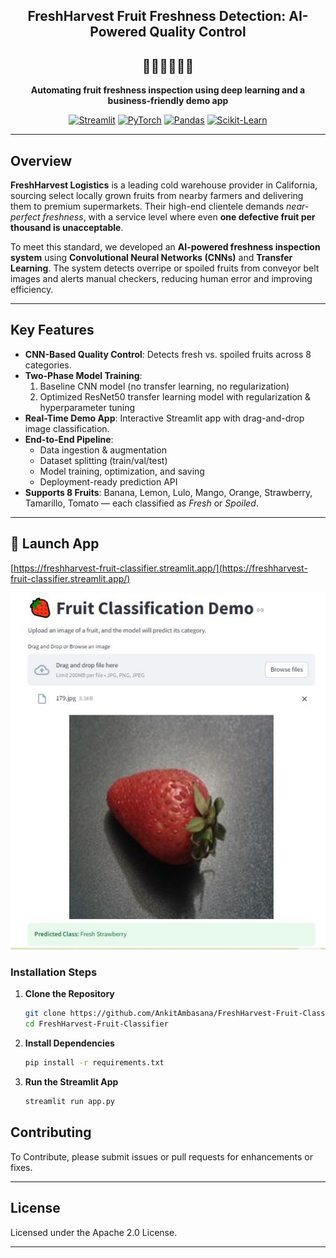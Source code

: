 <h2 align="center">FreshHarvest Fruit Freshness Detection: AI-Powered Quality Control</h2>
<h2 align="center">🍓🥭🍉🍏🍍🍇</h2>

<p align="center"><b>Automating fruit freshness inspection using deep learning and a business-friendly demo app</b></p>

<p align="center">
  <a href="https://streamlit.io/"><img alt="Streamlit" src="https://img.shields.io/badge/🍉%20Streamlit-1.45.0-ff4b4b?logo=streamlit&logoColor=white"></a>
  <a href="https://pytorch.org/"><img alt="PyTorch" src="https://img.shields.io/badge/🍍%20PyTorch-2.7.1-ee4c2c?logo=pytorch&logoColor=white"></a>
  <a href="https://pandas.pydata.org/"><img alt="Pandas" src="https://img.shields.io/badge/🍏%20Pandas-2.2.3-150458?logo=pandas&logoColor=white"></a>
  <a href="https://scikit-learn.org/"><img alt="Scikit-Learn" src="https://img.shields.io/badge/🍇%20Scikit--Learn-1.7.1-f7931e?logo=scikit-learn&logoColor=white"></a>
</p>

---

## Overview

**FreshHarvest Logistics** is a leading cold warehouse provider in California, sourcing select locally grown fruits from nearby farmers and delivering them to premium supermarkets. Their high-end clientele demands *near-perfect freshness*, with a service level where even **one defective fruit per thousand is unacceptable**.

To meet this standard, we developed an **AI-powered freshness inspection system** using **Convolutional Neural Networks (CNNs)** and **Transfer Learning**. The system detects overripe or spoiled fruits from conveyor belt images and alerts manual checkers, reducing human error and improving efficiency.

---

## Key Features

- **CNN-Based Quality Control**: Detects fresh vs. spoiled fruits across 8 categories.
- **Two-Phase Model Training**:  
  1. Baseline CNN model (no transfer learning, no regularization)  
  2. Optimized ResNet50 transfer learning model with regularization & hyperparameter tuning  
- **Real-Time Demo App**: Interactive Streamlit app with drag-and-drop image classification.
- **End-to-End Pipeline**:
  - Data ingestion & augmentation
  - Dataset splitting (train/val/test)
  - Model training, optimization, and saving
  - Deployment-ready prediction API
- **Supports 8 Fruits**: Banana, Lemon, Lulo, Mango, Orange, Strawberry, Tamarillo, Tomato — each classified as *Fresh* or *Spoiled*.

---

## 🚀 Launch App
[https://freshharvest-fruit-classifier.streamlit.app/](https://freshharvest-fruit-classifier.streamlit.app/)

![app](Project%20Screenshot%201.JPG)


### Installation Steps

1. **Clone the Repository**

   ```bash
   git clone https://github.com/AnkitAmbasana/FreshHarvest-Fruit-Classifier.git
   cd FreshHarvest-Fruit-Classifier
   ```

2. **Install Dependencies**

   ```bash
   pip install -r requirements.txt
   ```

3. **Run the Streamlit App**

   ```bash
   streamlit run app.py
   ```

## Contributing

To Contribute, please submit issues or pull requests for enhancements or fixes.

---

## License

Licensed under the Apache 2.0 License.

---
